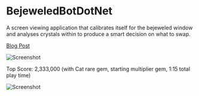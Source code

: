 # BejeweledBotDotNet
A screen viewing application that calibrates itself for the bejeweled window and analyses crystals within to produce a smart decision on what to swap.

[Blog Post](https://medium.com/@iDanScott/the-bejeweled-solver-3cd07c69dfc4#.dagqq01z2)

![Screenshot](http://i.imgur.com/Lmmod31.png)

Top Score: 2,333,000 (with Cat rare gem, starting multiplier gem, 1:15 total play time)

![Screenshot](http://i.imgur.com/0hOOfY3.png)

